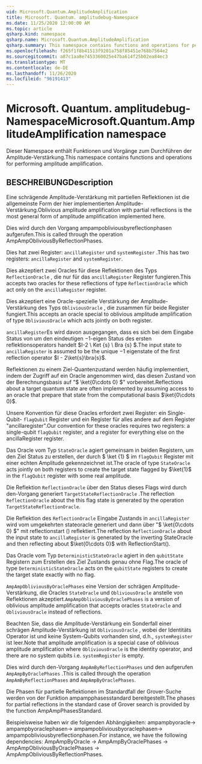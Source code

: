 ```yaml
---
uid: Microsoft.Quantum.AmplitudeAmplification
title: Microsoft. Quantum. amplitudebug-Namespace
ms.date: 11/25/2020 12:00:00 AM
ms.topic: article
qsharp.kind: namespace
qsharp.name: Microsoft.Quantum.AmplitudeAmplification
qsharp.summary: This namespace contains functions and operations for performing amplitude amplification.
ms.openlocfilehash: f265f1f8b41513f9201a758f85451e768b7564e2
ms.sourcegitcommit: a87c1aa8e7453360025e47ba614f25b02ea84ec3
ms.translationtype: MT
ms.contentlocale: de-DE
ms.lasthandoff: 11/26/2020
ms.locfileid: "96191413"
---
```

# <a name="microsoftquantumamplitudeamplification-namespace"></a><span data-ttu-id="642b1-102">Microsoft. Quantum. amplitudebug-Namespace</span><span class="sxs-lookup"><span data-stu-id="642b1-102">Microsoft.Quantum.AmplitudeAmplification namespace</span></span>

<span data-ttu-id="642b1-103">Dieser Namespace enthält Funktionen und Vorgänge zum Durchführen der Amplitude-Verstärkung.</span><span class="sxs-lookup"><span data-stu-id="642b1-103">This namespace contains functions and operations for performing amplitude amplification.</span></span>



## <a name="description"></a><span data-ttu-id="642b1-104">BESCHREIBUNG</span><span class="sxs-lookup"><span data-stu-id="642b1-104">Description</span></span>

<span data-ttu-id="642b1-105">Eine schrägende Amplitude-Verstärkung mit partiellen Reflektionen ist die allgemeinste Form der hier implementierten Amplitude-Verstärkung.</span><span class="sxs-lookup"><span data-stu-id="642b1-105">Oblivious amplitude amplification with partial reflections is the most general form of amplitude amplification implemented here.</span></span>

<span data-ttu-id="642b1-106">Dies wird durch den Vorgang ampampobliviousbyreflectionphasen aufgerufen.</span><span class="sxs-lookup"><span data-stu-id="642b1-106">This is called through the operation AmpAmpObliviousByReflectionPhases.</span></span>

<span data-ttu-id="642b1-107">Dies hat zwei Register: `ancillaRegister` und `systemRegister` .</span><span class="sxs-lookup"><span data-stu-id="642b1-107">This has two registers: `ancillaRegister` and `systemRegister`.</span></span>

<span data-ttu-id="642b1-108">Dies akzeptiert zwei Oracles für diese Reflektionen des Typs `ReflectionOracle` , die nur für das `ancillaRegister` Register fungieren.</span><span class="sxs-lookup"><span data-stu-id="642b1-108">This accepts two oracles for these reflections of type `ReflectionOracle` which act only on the `ancillaRegister` register.</span></span>

<span data-ttu-id="642b1-109">Dies akzeptiert eine Oracle-spezielle Verstärkung der Amplitude-Verstärkung des Typs `ObliviousOracle` , die zusammen für beide Register fungiert.</span><span class="sxs-lookup"><span data-stu-id="642b1-109">This accepts an oracle special to oblivious amplitude amplification of type `ObliviousOracle` which acts jointly on both register.</span></span>

<span data-ttu-id="642b1-110">`ancillaRegister`Es wird davon ausgegangen, dass es sich bei dem Eingabe Status von um den eindeutigen $-$1-eigen Status des ersten reflektionsoperators handelt $I-2 \ Ket {s} \ Bra {s} $.</span><span class="sxs-lookup"><span data-stu-id="642b1-110">The input state to `ancillaRegister` is assumed to be the unique $-1$ eigenstate of the first reflection operator $I - 2\ket{s}\bra{s}$.</span></span>

<span data-ttu-id="642b1-111">Reflektionen zu einem Ziel-Quantenzustand werden häufig implementiert, indem der Zugriff auf ein Oracle angenommen wird, das diesen Zustand von der Berechnungsbasis auf "$ \ket{0\cdots 0} $" vorbereitet.</span><span class="sxs-lookup"><span data-stu-id="642b1-111">Reflections about a target quantum state are often implemented by assuming access to an oracle that prepare that state from the computational basis $\ket{0\cdots 0}$.</span></span>

<span data-ttu-id="642b1-112">Unsere Konvention für diese Oracles erfordert zwei Register: ein Single-Qubit- `flagQubit` Register und ein Register für alles andere auf dem Register "ancillaregister".</span><span class="sxs-lookup"><span data-stu-id="642b1-112">Our convention for these oracles requires two registers: a single-qubit `flagQubit` register, and a register for everything else on the ancillaRegister register.</span></span>

<span data-ttu-id="642b1-113">Das Oracle vom Typ `StateOracle` agiert gemeinsam in beiden Registern, um den Ziel Status zu erstellen, der durch $ \ket {1} $ im `flagQubit` Register mit einer echten Amplitude gekennzeichnet ist.</span><span class="sxs-lookup"><span data-stu-id="642b1-113">The oracle of type `StateOracle` acts jointly on both registers to create the target state flagged by $\ket{1}$ in the `flagQubit` register with some real amplitude.</span></span>

<span data-ttu-id="642b1-114">Die Reflektion `ReflectionOracle` über den Status dieses Flags wird durch den-Vorgang generiert `TargetStateReflectionOracle` .</span><span class="sxs-lookup"><span data-stu-id="642b1-114">The reflection `ReflectionOracle` about the this flag state is generated by the operation `TargetStateReflectionOracle`.</span></span>

<span data-ttu-id="642b1-115">Die Reflektion des `ReflectionOracle` Eingabe Zustands in `ancillaRegister` wird vom umgekehrten stateoracle generiert und dann über "$ \ket{0\cdots 0} $" mit reflectionstart () reflektiert.</span><span class="sxs-lookup"><span data-stu-id="642b1-115">The reflection `ReflectionOracle` about the input state to `ancillaRegister` is generated by the inverting StateOracle and then reflecting about $\ket{0\cdots 0}$ with ReflectionStart().</span></span>

<span data-ttu-id="642b1-116">Das Oracle vom Typ `DeterministicStateOracle` agiert in den `qubitState` Registern zum Erstellen des Ziel Zustands genau ohne Flag.</span><span class="sxs-lookup"><span data-stu-id="642b1-116">The oracle of type `DeterministicStateOracle` acts on the `qubitState` registers to create the target state exactly with no flag.</span></span>

<span data-ttu-id="642b1-117">`AmpAmpObliviousByOraclePhases` eine Version der schrägen Amplitude-Verstärkung, die Oracles `StateOracle` und `ObliviousOracle` anstelle von Reflektionen akzeptiert.</span><span class="sxs-lookup"><span data-stu-id="642b1-117">`AmpAmpObliviousByOraclePhases` is a version of oblivious amplitude amplification that accepts oracles `StateOracle` and `ObliviousOracle` instead of reflections.</span></span>

<span data-ttu-id="642b1-118">Beachten Sie, dass die Amplitude-Verstärkung ein Sonderfall einer schrägen Amplitude-Verstärkung ist `ObliviousOracle` , wobei der Identitäts Operator ist und keine System-Qubits vorhanden sind, d.h., `systemRegister` ist leer.</span><span class="sxs-lookup"><span data-stu-id="642b1-118">Note that amplitude amplification is a special case of oblivious amplitude amplification where `ObliviousOracle` is the identity operator, and there are no system qubits i.e. `systemRegister` is empty.</span></span>

<span data-ttu-id="642b1-119">Dies wird durch den-Vorgang `AmpAmByReflectionPhases` und den aufgerufen `AmpAmpByOraclePhases` .</span><span class="sxs-lookup"><span data-stu-id="642b1-119">This is called through the operation `AmpAmByReflectionPhases` and `AmpAmpByOraclePhases`.</span></span>

<span data-ttu-id="642b1-120">Die Phasen für partielle Reflektionen im Standardfall der Grover-Suche werden von der Funktion ampampphasesstandard bereitgestellt.</span><span class="sxs-lookup"><span data-stu-id="642b1-120">The phases for partial reflections in the standard case of Grover search is provided by the function AmpAmpPhasesStandard.</span></span>

<span data-ttu-id="642b1-121">Beispielsweise haben wir die folgenden Abhängigkeiten: ampampbyoracle-> ampampbyoraclephasen-> ampampobliviousbyoraclephasen-> ampampobliviousbyreflectionphasen.</span><span class="sxs-lookup"><span data-stu-id="642b1-121">For instance, we have the following dependencies: AmpAmpByOracle -> AmpAmpByOraclePhases -> AmpAmpObliviousByOraclePhases -> AmpAmpObliviousByReflectionPhases.</span></span>